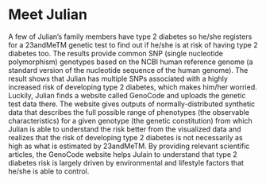 # Meet Julian

A few of Julian’s family members have type 2 diabetes so he/she
registers for a 23andMeTM genetic test to find out if he/she is
at risk of having type 2 diabetes too. The results provide
common SNP (single nucleotide polymorphism) genotypes based
on the NCBI human reference genome (a standard version of
the nucleotide sequence of the human genome). The result
shows that Julian has multiple SNPs associated with a highly
increased risk of developing type 2 diabetes, which makes him/her
worried. Luckily, Julian finds a website called GenoCode and
uploads the genetic test data there. The website gives outputs
of normally-distributed synthetic data that describes the full
possible range of phenotypes (the observable characteristics) for
a given genotype (the genetic constitution) from which Julian
is able to understand the risk better from the visualized data
and realizes that the risk of developing type 2 diabetes is not
necessarily as high as what is estimated by 23andMeTM.
By providing relevant scientific articles, the GenoCode
website helps Julain to understand that type 2 diabetes risk
is largely driven by environmental and lifestyle factors that
he/she is able to control.
